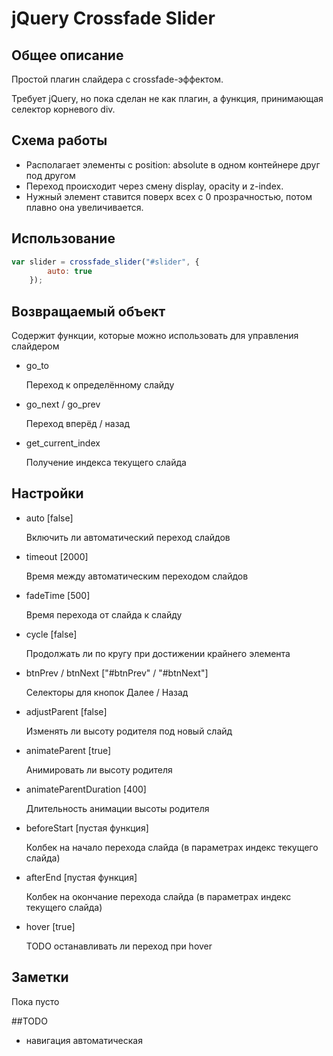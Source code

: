# jQuery Crossfade Slider

## Общее описание
Простой плагин слайдера с crossfade-эффектом. 

Требует jQuery, но пока сделан не как плагин, а функция, принимающая селектор корневого div.

## Схема работы
+ Располагает элементы с position: absolute в одном контейнере друг под другом
+ Переход происходит через смену display, opacity и z-index. 
+ Нужный элемент ставится поверх всех с 0 прозрачностью, потом плавно она увеличивается. 

## Использование
```javascript
var slider = crossfade_slider("#slider", {
    	auto: true
	});
```

## Возвращаемый объект
Содержит функции, которые можно использовать для управления слайдером

+ go_to

    Переход к определённому слайду
    
+ go_next / go_prev

    Переход вперёд / назад
    
+ get_current_index

	Получение индекса текущего слайда

## Настройки
+ auto [false]
	
	Включить ли автоматический переход слайдов
	
+ timeout [2000]

	Время между автоматическим переходом слайдов

+ fadeTime [500]

	Время перехода от слайда к слайду

+ cycle [false]

	Продолжать ли по кругу при достижении крайнего элемента

+ btnPrev / btnNext ["#btnPrev" / "#btnNext"] 

	Селекторы для кнопок Далее / Назад

+ adjustParent [false]

	Изменять ли высоту родителя под новый слайд

+ animateParent [true]

	Анимировать ли высоту родителя

+ animateParentDuration [400]

	Длительность анимации высоты родителя

+ beforeStart [пустая функция]

	Колбек на начало перехода слайда (в параметрах индекс текущего слайда)

+ afterEnd [пустая функция]

	Колбек на окончание перехода слайда (в параметрах индекс текущего слайда)

+ hover [true]

	TODO останавливать ли переход при hover


## Заметки
Пока пусто

##TODO
+ навигация автоматическая


